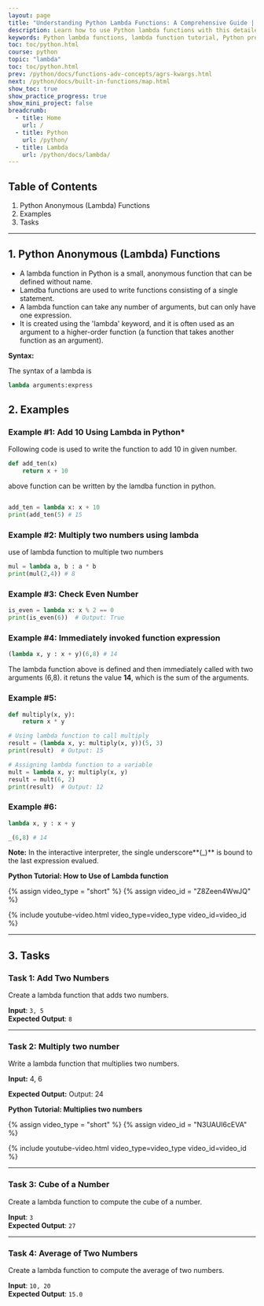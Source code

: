 ```yaml
---
layout: page
title: "Understanding Python Lambda Functions: A Comprehensive Guide | Python for Beginners"
description: Learn how to use Python lambda functions with this detailed guide. Discover syntax, examples, and use cases to enhance your programming skills.
keywords: Python lambda functions, lambda function tutorial, Python programming, lambda function examples, Python syntax, functional programming in Python,Python for Beginners, python tutorial for beginners 
toc: toc/python.html
course: python
topic: "lambda"
toc: toc/python.html
prev: /python/docs/functions-adv-concepts/agrs-kwargs.html
next: /python/docs/built-in-functions/map.html
show_toc: true
show_practice_progress: true
show_mini_project: false
breadcrumb:
  - title: Home
    url: /
  - title: Python
    url: /python/
  - title: Lambda
    url: /python/docs/lambda/
---
```


## Table of Contents

1. Python Anonymous (Lambda) Functions
2. Examples 
3. Tasks

---

## 1. Python Anonymous (Lambda) Functions

- A lambda function in Python is a small, anonymous function that can be defined without name.
- Lamdba functions are used to write functions consisting of a single statement.
- A lambda function can take any number of arguments, but can only have one expression.
- It is created using the 'lambda' keyword, and it is often used as an argument to a higher-order function (a function that takes another function as an argument).

**Syntax:**

The syntax of a lambda is

```python
lambda arguments:express
```

## 2. Examples 

### Example #1: Add 10 Using Lambda in Python*

Following code is used to write the function to add 10 in given number.

```python
def add_ten(x)
    return x + 10
```

above function can be written by the lamdba function in python.

```python

add_ten = lambda x: x + 10
print(add_ten(5) # 15

```

### Example #2: Multiply two numbers using lambda

use of lambda function to multiple two numbers

```python
mul = lambda a, b : a * b
print(mul(2,4)) # 8
```

### Example #3: Check Even Number

```python
is_even = lambda x: x % 2 == 0
print(is_even(6))  # Output: True
```

### Example #4: Immediately invoked function expression

```python
(lambda x, y : x + y)(6,8) # 14
```

The lambda function above is defined and then immediately called with two arguments (6,8). it retuns the value **14**, which is the sum of the arguments.

### Example #5:

```python
def multiply(x, y):
    return x * y

# Using lambda function to call multiply
result = (lambda x, y: multiply(x, y))(5, 3)
print(result)  # Output: 15

# Assigning lambda function to a variable
mult = lambda x, y: multiply(x, y)
result = mult(6, 2)
print(result)  # Output: 12
```

### Example #6:

```python
lambda x, y : x + y

_(6,8) # 14
```

**Note:** In the interactive interpreter, the single underscore**(_)** is bound to the last expression evalued.

**Python Tutorial: How to Use of Lambda function**

{% assign video_type = "short" %}
{% assign video_id = "Z8Zeen4WwJQ" %}

{% include youtube-video.html video_type=video_type video_id=video_id %}

---

## 3. Tasks

### Task 1: Add Two Numbers
Create a lambda function that adds two numbers.  

**Input**: `3, 5`  
**Expected Output**: `8`  

---

### Task 2: Multiply two number
Write a lambda function that multiplies two numbers.

**Input:** 4, 6

**Expected Output:** Output: 24

**Python Tutorial: Multiplies two numbers**

{% assign video_type = "short" %}
{% assign video_id = "N3UAUI6cEVA" %}

{% include youtube-video.html video_type=video_type video_id=video_id %}

---

### Task 3: Cube of a Number
Create a lambda function to compute the cube of a number.  

**Input**: `3`  
**Expected Output**: `27`  

---

### Task 4: Average of Two Numbers
Create a lambda function to compute the average of two numbers.  

**Input**: `10, 20`  
**Expected Output**: `15.0` 

